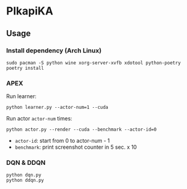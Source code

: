 # PIkapiKA

## Usage

### Install dependency (Arch Linux)
```
sudo pacman -S python wine xorg-server-xvfb xdotool python-poetry
poetry install
```

### APEX
Run learner:

```
python learner.py --actor-num=1 --cuda
```

Run actor `actor-num` times:

```
python actor.py --render --cuda --benchmark --actor-id=0
```

* `actor-id`: start from 0 to actor-num - 1
* `benchmark`: print screenshot counter in 5 sec. x 10

### DQN & DDQN
```
python dqn.py
python ddqn.py
```
